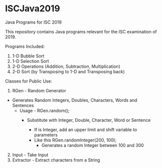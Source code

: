 # ISCJava2019
Java Programs for ISC 2019

This repository contains Java programs relevant for the ISC examination of 2019.

Programs Included:

1) 1-D Bubble Sort
2) 1-D Selection Sort
3) 2-D Operations (Addition, Subtraction, Multiplication)
4) 2-D Sort (by Transposing to 1-D and Transposing back)


Classes for Public Use:

1. RGen - Random Generator
  - Generates Random Integers, Doubles, Characters, Words and Sentences
    - Usage - RGen.random<returntype>();
      - Substitute <returntype> with Integer, Double, Character, Word or Sentence
        - If <returntype> is Integer, add an upper limit and shift variable to parameters
        - Like this RGen.randomInteger(200, 100);
          - Generates a random Integer between 100 and 300
2. Input - Take Input
3. Extractor - Extract characters from a String
